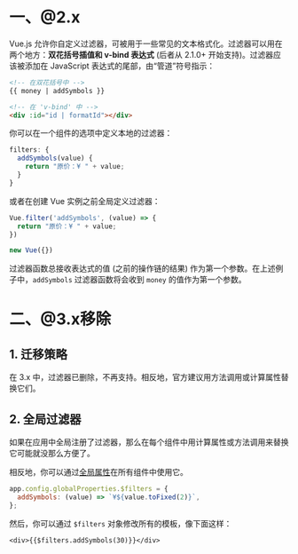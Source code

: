 # 一、@2.x

Vue.js 允许你自定义过滤器，可被用于一些常见的文本格式化。过滤器可以用在两个地方：**双花括号插值和 v-bind 表达式** (后者从 2.1.0+ 开始支持)。过滤器应该被添加在 JavaScript 表达式的尾部，由“管道”符号指示：

```html
<!-- 在双花括号中 -->
{{ money | addSymbols }}

<!-- 在 'v-bind' 中 -->
<div :id="id | formatId"></div>
```

你可以在一个组件的选项中定义本地的过滤器：

```js
filters: {
  addSymbols(value) {
    return "原价：¥ " + value;
  }
}
```

或者在创建 Vue 实例之前全局定义过滤器：

```js
Vue.filter('addSymbols', (value) => {
  return "原价：¥ " + value;
})

new Vue({})
```

过滤器函数总接收表达式的值 (之前的操作链的结果) 作为第一个参数。在上述例子中，`addSymbols` 过滤器函数将会收到 `money` 的值作为第一个参数。

# 二、@3.x移除

## 1. 迁移策略

在 3.x 中，过滤器已删除，不再支持。相反地，官方建议用方法调用或计算属性替换它们。

## 2. 全局过滤器

如果在应用中全局注册了过滤器，那么在每个组件中用计算属性或方法调用来替换它可能就没那么方便了。

相反地，你可以通过[全局属性](https://vue3js.cn/docs/zh/api/application-config.html#globalproperties)在所有组件中使用它。

```js
app.config.globalProperties.$filters = {
  addSymbols: (value) => `¥${value.toFixed(2)}`,
};
```

然后，你可以通过 `$filters` 对象修改所有的模板，像下面这样：

```
<div>{{$filters.addSymbols(30)}}</div>
```













